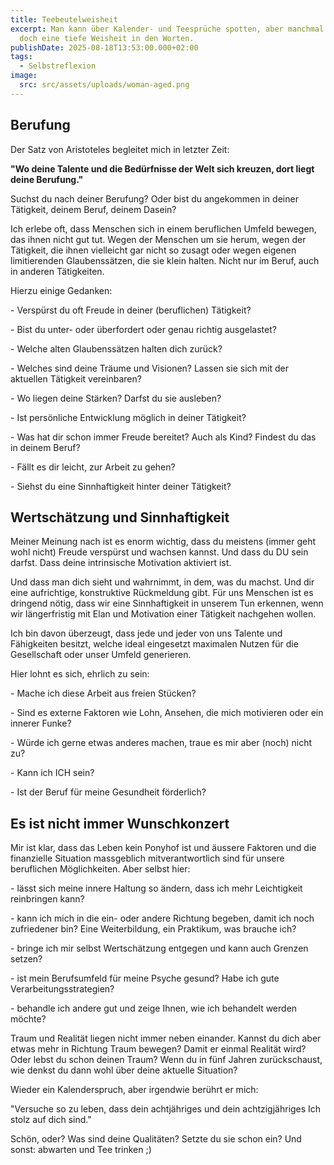 ```yaml
---
title: Teebeutelweisheit
excerpt: Man kann über Kalender- und Teesprüche spotten, aber manchmal liegt
  doch eine tiefe Weisheit in den Worten.
publishDate: 2025-08-18T13:53:00.000+02:00
tags:
  - Selbstreflexion
image:
  src: src/assets/uploads/woman-aged.png
---
```

## Berufung



Der Satz von Aristoteles begleitet mich in letzter Zeit:

**"Wo deine Talente und die Bedürfnisse der Welt sich kreuzen, dort liegt deine Berufung."**

Suchst du nach deiner Berufung? Oder bist du angekommen in deiner Tätigkeit, deinem Beruf, deinem Dasein?

Ich erlebe oft, dass Menschen sich in einem beruflichen Umfeld bewegen, das ihnen nicht gut tut. Wegen der Menschen um sie herum, wegen der Tätigkeit, die ihnen vielleicht gar nicht so zusagt oder wegen eigenen limitierenden Glaubenssätzen, die sie klein halten. Nicht nur im Beruf, auch in anderen Tätigkeiten.



Hierzu einige Gedanken:

\- Verspürst du oft Freude in deiner (beruflichen) Tätigkeit?

\- Bist du unter- oder überfordert oder genau richtig ausgelastet?

\- Welche alten Glaubenssätzen halten dich zurück?

\- Welches sind deine Träume und Visionen? Lassen sie sich mit der aktuellen Tätigkeit vereinbaren?

\- Wo liegen deine Stärken? Darfst du sie ausleben?

\- Ist persönliche Entwicklung möglich in deiner Tätigkeit?

\- Was hat dir schon immer Freude bereitet? Auch als Kind? Findest du das in deinem Beruf?

\- Fällt es dir leicht, zur Arbeit zu gehen?

\- Siehst du eine Sinnhaftigkeit hinter deiner Tätigkeit?



## Wertschätzung und Sinnhaftigkeit



Meiner Meinung nach ist es enorm wichtig, dass du meistens (immer geht wohl nicht) Freude verspürst und wachsen kannst. Und dass du DU sein darfst. Dass deine intrinsische Motivation aktiviert ist.

Und dass man dich sieht und wahrnimmt, in dem, was du machst. Und dir eine aufrichtige, konstruktive Rückmeldung gibt. Für uns Menschen ist es dringend nötig, dass wir eine Sinnhaftigkeit in unserem Tun erkennen, wenn wir längerfristig mit Elan und Motivation einer Tätigkeit nachgehen wollen.

Ich bin davon überzeugt, dass jede und jeder von uns Talente und Fähigkeiten besitzt, welche ideal eingesetzt maximalen Nutzen für die Gesellschaft oder unser Umfeld generieren.



Hier lohnt es sich, ehrlich zu sein: 

\- Mache ich diese Arbeit aus freien Stücken?

\- Sind es externe Faktoren wie Lohn, Ansehen, die mich motivieren oder ein innerer Funke?

\- Würde ich gerne etwas anderes machen, traue es mir aber (noch) nicht zu?

\- Kann ich ICH sein?

\- Ist der Beruf für meine Gesundheit förderlich?



## Es ist nicht immer Wunschkonzert



Mir ist klar, dass das Leben kein Ponyhof ist und äussere Faktoren und die finanzielle Situation massgeblich mitverantwortlich sind für unsere beruflichen Möglichkeiten. Aber selbst hier:



\- lässt sich meine innere Haltung so ändern, dass ich mehr Leichtigkeit reinbringen kann?

\- kann ich mich in die ein- oder andere Richtung begeben, damit ich noch zufriedener bin? Eine Weiterbildung, ein Praktikum, was brauche ich?

\- bringe ich mir selbst Wertschätzung entgegen und kann auch Grenzen setzen?

\- ist mein Berufsumfeld für meine Psyche gesund? Habe ich gute Verarbeitungsstrategien?

\- behandle ich andere gut und zeige Ihnen, wie ich behandelt werden möchte?



Traum und Realität liegen nicht immer neben einander. Kannst du dich aber etwas mehr in Richtung Traum bewegen? Damit er einmal Realität wird? Oder lebst du schon deinen Traum? Wenn du in fünf Jahren zurückschaust, wie denkst du dann wohl über deine aktuelle Situation?

Wieder ein Kalenderspruch, aber irgendwie berührt er mich:

"Versuche so zu leben, dass dein achtjähriges und dein achtzigjähriges Ich stolz auf dich sind."



Schön, oder? Was sind deine Qualitäten? Setzte du sie schon ein? Und sonst: abwarten und Tee trinken ;)
